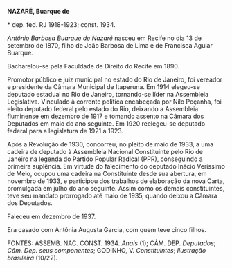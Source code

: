**NAZARÉ, Buarque de**

\* dep. fed. RJ 1918-1923; const. 1934.

*Antônio Barbosa Buarque de Nazaré* nasceu em Recife no dia 13 de
setembro de 1870, filho de João Barbosa de Lima e de Francisca Aguiar
Buarque.

Bacharelou-se pela Faculdade de Direito do Recife em 1890.

Promotor público e juiz municipal no estado do Rio de Janeiro, foi
vereador e presidente da Câmara Municipal de Itaperuna. Em 1914
elegeu-se deputado estadual no Rio de Janeiro, tornando-se líder na
Assembleia Legislativa. Vinculado à corrente política encabeçada por
Nilo Peçanha, foi eleito deputado federal pelo estado do Rio, deixando a
Assembleia fluminense em dezembro de 1917 e tomando assento na Câmara
dos Deputados em maio do ano seguinte. Em 1920 reelegeu-se deputado
federal para a legislatura de 1921 a 1923.

Após a Revolução de 1930, concorreu, no pleito de maio de 1933, a uma
cadeira de deputado à Assembleia Nacional Constituinte pelo Rio de
Janeiro na legenda do Partido Popular Radical (PPR), conseguindo a
primeira suplência. Em virtude do falecimento do deputado Inácio
Veríssimo de Melo, ocupou uma cadeira na Constituinte desde sua
abertura, em novembro de 1933, e participou dos trabalhos de elaboração
da nova Carta, promulgada em julho do ano seguinte. Assim como os demais
constituintes, teve seu mandato prorrogado até maio de 1935, quando
deixou a Câmara dos Deputados.

Faleceu em dezembro de 1937.

Era casado com Antônia Augusta Garcia, com quem teve cinco filhos.

FONTES: ASSEMB. NAC. CONST. 1934. *Anais* (1); CÂM. DEP. *Deputados*;
*Câm. Dep. seus componentes*; GODINHO, V. *Constituintes*; *Ilustração
brasileira* (10/22).

